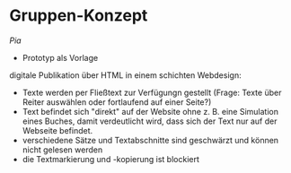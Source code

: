 # Gruppen-Konzept

*Pia*

- Prototyp als Vorlage

digitale Publikation über HTML in einem schichten Webdesign:

- Texte werden per Fließtext zur Verfügungn gestellt (Frage: Texte über Reiter auswählen oder fortlaufend auf einer Seite?)
- Text befindet sich "direkt" auf der Website ohne z. B. eine Simulation eines Buches, damit verdeutlicht wird, dass sich der Text nur auf der Webseite befindet.
- verschiedene Sätze und Textabschnitte sind geschwärzt und können nicht gelesen werden
- die Textmarkierung und -kopierung ist blockiert

